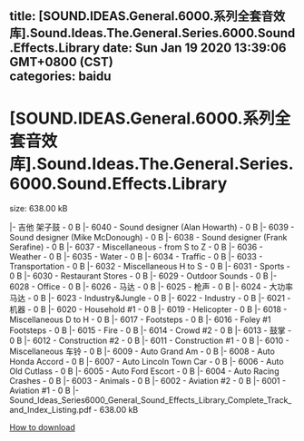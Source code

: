 
title: [SOUND.IDEAS.General.6000.系列全套音效库].Sound.Ideas.The.General.Series.6000.Sound.Effects.Library
date: Sun Jan 19 2020 13:39:06 GMT+0800 (CST)    
categories: baidu
---

# [SOUND.IDEAS.General.6000.系列全套音效库].Sound.Ideas.The.General.Series.6000.Sound.Effects.Library
size: 638.00 kB
 
 
|- 吉他 架子鼓 - 0 B
|- 6040 - Sound designer (Alan Howarth) - 0 B
|- 6039 - Sound designer (Mike McDonough) - 0 B
|- 6038 - Sound designer (Frank Serafine) - 0 B
|- 6037 - Miscellaneous - from S to Z - 0 B
|- 6036 - Weather - 0 B
|- 6035 - Water - 0 B
|- 6034 - Traffic - 0 B
|- 6033 - Transportation - 0 B
|- 6032 - Miscellaneous H to S - 0 B
|- 6031 - Sports - 0 B
|- 6030 - Restaurant Stores - 0 B
|- 6029 - Outdoor Sounds - 0 B
|- 6028 - Office - 0 B
|- 6026 - 马达 - 0 B
|- 6025 - 枪声 - 0 B
|- 6024 - 大功率马达 - 0 B
|- 6023 - Industry&Jungle - 0 B
|- 6022 - Industry - 0 B
|- 6021 - 机器 - 0 B
|- 6020 - Household #1 - 0 B
|- 6019 - Helicopter - 0 B
|- 6018 - Miscellaneous D to H - 0 B
|- 6017 - Footsteps - 0 B
|- 6016 - Foley #1 Footsteps - 0 B
|- 6015 - Fire - 0 B
|- 6014 - Crowd #2 - 0 B
|- 6013 - 鼓掌 - 0 B
|- 6012 - Construction #2 - 0 B
|- 6011 - Construction #1 - 0 B
|- 6010 - Miscellaneous 车铃 - 0 B
|- 6009 - Auto Grand Am - 0 B
|- 6008 - Auto Honda Accord - 0 B
|- 6007 - Auto Lincoln Town Car - 0 B
|- 6006 - Auto Old Cutlass - 0 B
|- 6005 - Auto Ford Escort - 0 B
|- 6004 - Auto Racing Crashes - 0 B
|- 6003 - Animals - 0 B
|- 6002 - Aviation #2 - 0 B
|- 6001 - Aviation #1 - 0 B
|- Sound_Ideas_Series6000_General_Sound_Effects_Library_Complete_Track_and_Index_Listing.pdf - 638.00 kB

[How to download](https://bpcam.bemobtrk.com/go/2ceec3aa-1ca2-46d6-b9ff-aaa5c184517c?jno=695)